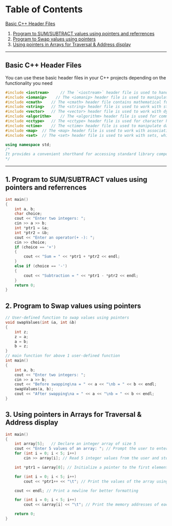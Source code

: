 # Table of Contents

[Basic C++ Header Files](#basic-c-header-files)

1. [Program to SUM/SUBTRACT values using pointers and referrences](#1-program-to-sumsubtract-values-using-pointers-and-referrences)
2. [Program to Swap values using pointers](#2-program-to-swap-values-using-pointers)
3. [Using pointers in Arrays for Traversal & Address display](#3-using-pointers-in-arrays-for-traversal--address-display)

---

## Basic C++ Header Files

You can use these basic header files in your C++ projects depending on the functionality you need

```cpp
#include <iostream>     // The `<iostream>` header file is used to handle input and output operations in C++
#include <iomanip>    // The <iomanip> header file is used to manipulate the input/output format
#include <cmath>    // The <cmath> header file contains mathematical functions
#include <string>   // The <string> header file is used to work with strings in C++
#include <vector>   // The <vector> header file is used to work with dynamic arrays
#include <algorithm>    // The <algorithm> header file is used for common algorithms like sorting, searching, etc.
#include <cctype>   // The <cctype> header file is used for character handling functions
#include <ctime>    // The <ctime> header file is used to manipulate date and time
#include <map>  // The <map> header file is used to work with associative arrays (maps)
#include <set>  // The <set> header file is used to work with sets, which store unique elements

using namespace std;
/*
It provides a convenient shorthand for accessing standard library components. You are essentially telling the compiler to assume that names within the std namespace are being referenced. This means that you no longer need to qualify these names with the std:: prefix
*/
```

---

## 1. Program to SUM/SUBTRACT values using pointers and referrences

```cpp
int main()
{
    int a, b;
    char choice;
    cout << "Enter two integers: ";
    cin >> a >> b;
    int *ptr1 = &a;
    int *ptr2 = &b;
    cout << "Enter an operator(+ -): ";
    cin >> choice;
    if (choice == '+')
    {
        cout << "Sum = " << *ptr1 + *ptr2 << endl;
    }
    else if (choice == '-')
    {
        cout << "Subtraction = " << *ptr1 - *ptr2 << endl;
    }
    return 0;
}
```

## 2. Program to Swap values using pointers

```cpp
// User-defined function to swap values using pointers
void swapValues(int &a, int &b)
{
    int z;
    z = a;
    a = b;
    b = z;
}
// main function for above 1 user-defined function
int main()
{
    int a, b;
    cout << "Enter two integers: ";
    cin >> a >> b;
    cout << "Before swapping\na = " << a << "\nb = " << b << endl;
    swapValues(a, b);
    cout << "After swapping\na = " << a << "\nb = " << b << endl;
}
```

## 3. Using pointers in Arrays for Traversal & Address display

```cpp
int main()
{
    int array[5];   // Declare an integer array of size 5
    cout << "Enter 5 values of an array: "; // Prompt the user to enter values
    for (int i = 0; i < 5; i++)
        cin >> array[i]; // Read 5 integer values from the user and store them in the array

    int *ptr1 = &array[0]; // Initialize a pointer to the first element of the array

    for (int i = 0; i < 5; i++)
        cout << *ptr1++ << "\t"; // Print the values of the array using the pointer and increment the pointer

    cout << endl; // Print a newline for better formatting

    for (int i = 0; i < 5; i++)
        cout << &array[i] << "\t"; // Print the memory addresses of each element in the array

    return 0;
}
```
